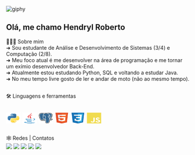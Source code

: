 ![giphy](https://github.com/HendrylXamann/Logica/assets/75086675/e9cfae66-c434-4d0e-9474-5cdbf4fa849b)
## Olá, me chamo Hendryl Roberto
👩🏻‍💻 Sobre mim <br>
➜ Sou estudante de Análise e Desenvolvimento de Sistemas (3/4) e Computação (2/8).<br>
➜ Meu foco atual é me desenvolver na área de programação e me tornar um exímio desenvolvedor Back-End.<br>
➜ Atualmente estou estudando Python, SQL e voltando a estudar Java.<br>
➜ No meu tempo livre gosto de ler e andar de moto (não ao mesmo tempo).<br>
 ##

🛠 Linguagens e ferramentas
<div style="display: inline_block"><br>
  <img align="center" alt="hendryl-Python" height="30" width="40" src="https://raw.githubusercontent.com/devicons/devicon/master/icons/python/python-original.svg">
  <img align="center" alt="hendryl-java" height="30" width="40" src="https://raw.githubusercontent.com/devicons/devicon/master/icons/java/java-original.svg">
  <img align="center" alt="hendryl-SQL" height="30" width="40" src="https://raw.githubusercontent.com/devicons/devicon/master/icons/postgresql/postgresql-original.svg">
  <img align="center" alt="hendryl-HTML" height="30" width="40" src="https://raw.githubusercontent.com/devicons/devicon/master/icons/html5/html5-original.svg">
  <img align="center" alt="hendryl-CSS" height="30" width="40" src="https://raw.githubusercontent.com/devicons/devicon/master/icons/css3/css3-original.svg">
  <img align="center" alt="hendryl-Js" height="30" width="40" src="https://raw.githubusercontent.com/devicons/devicon/master/icons/javascript/javascript-plain.svg">
</div>
  
  ##
 
<div> 
🕸 Redes | Contatos <br>
   <a href="https://www.linkedin.com/in/rafaella-ballerini-45875016a" target="_blank"><img src="https://img.shields.io/badge/-LinkedIn-%230077B5?style=for-the-badge&logo=linkedin&logoColor=white" target="_blank"></a> 
  <a href = "mailto:estudos123h@gmail.com"><img src="https://img.shields.io/badge/-Gmail-%23333?style=for-the-badge&logo=gmail&logoColor=white" target="_blank"></a>
  <a href="https://instagram.com/hendrylrob" target="_blank"><img src="https://img.shields.io/badge/-Instagram-%23E4405F?style=for-the-badge&logo=instagram&logoColor=white" target="_blank"></a>
 	<a href="https://twitter.com/hendrylr_hotei" target="_blank"><img src="https://img.shields.io/badge/Twitter-1DA1F2?style=for-the-badge&logo=twitter&logoColor=white" target="_blank"></a>
  <a href="https://wa.me/5561991140860" target="_blank"><img src="https://img.shields.io/badge/WhatsApp-25D366?style=for-the-badge&logo=whatsapp&logoColor=white" target="_blank"></a>
 
  
</div>
